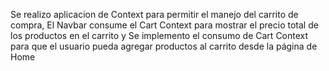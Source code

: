 Se realizo aplicacion de Context para permitir el manejo del carrito de compra,
El Navbar consume el Cart Context para mostrar el precio total de los productos en el carrito y
Se implemento el consumo de Cart Context para que el usuario pueda agregar productos al carrito desde la página de Home

